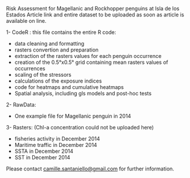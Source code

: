 Risk Assessment for Magellanic and Rockhopper penguins at Isla de los Estados
Article link  and entire dataset to be uploaded as soon as article is available on line. 

1- CodeR : this file contains the entire R code: 
  - data cleaning and formatting 
  - rasters convertion and preparation
  - extraction of the rasters values for each penguin occurrence
  - creation of the 0.5°x0.5° grid containing mean rasters values of occurrences
  - scaling of the stressors
  - calculations of the exposure indices
  - code for heatmaps and cumulative heatmaps
  - Spatial analysis, including gls models and post-hoc tests

2- RawData: 
  - One example file for Magellanic penguin in 2014

3- Rasters: (Chl-a concentration could not be uploaded here)
  - fisheries activity in December 2014
  - Maritime traffic in December 2014
  - SSTA in December 2014
  - SST in December 2014 

Please contact camille.santaniello@gmail.com for further information. 
